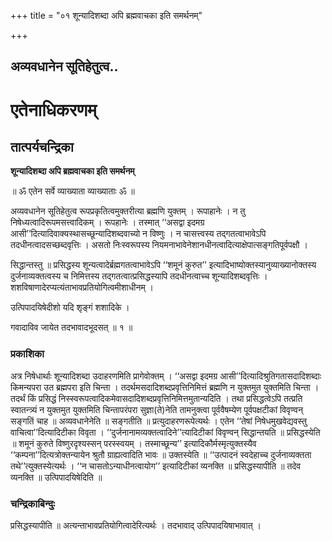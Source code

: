 +++
title = "०१ शून्यादिशब्दा अपि ब्रह्मवाचका इति समर्थनम्"

+++


## अव्यवधानेन सूतिहेतुत्व..

# **एतेनाधिकरणम्**

## **तात्पर्यचन्द्रिका**

**शून्यादिशब्दा अपि ब्रह्मवाचका इति समर्थनम्**

॥ ॐ एतेन सर्वे व्याख्याता व्याख्याताः ॐ ॥

अव्यवधानेन सूतिहेतुत्व रूपप्रकृतित्वमुक्तरीत्या ब्रह्मणि युक्तम् । रूपाहानेः । न तु निषेध्यत्वादिरूपमसत्त्वादिकम् । रूपहानेः । तस्मात् ‘‘असद्वा इदमग्र आसी’’दित्यादिवाक्यस्थासच्छून्यादिशब्दवाच्यो न विष्णुः । न चासत्त्वस्य तद्गतत्वाभावेऽपि तदधीनत्वादसच्छब्दवृत्तिः । असतो निःस्वरूपस्य नियमनाभावेनेशानधीनत्वादित्याक्षेपात्सङ्गतिपूर्वपक्षौ ।

सिद्धान्तस्तु ॥ प्रसिद्धस्य शून्यत्वादेर्ब्रह्मगतत्वाभावेऽपि ‘‘शमूनं कुरुत’’ इत्यादिभाष्योक्तस्यानुव्याख्यानोक्तस्य दुर्जनाव्यक्तत्वस्य च निमित्तस्य तद्गतत्वात्प्रसिद्धस्यापि तदधीनत्वाच्च शून्यादिशब्दवृत्तिः । शशविषाणादेरप्यत्यंताभावप्रतियोगित्वमीशाधीनम् ।

उत्पिपादयिषेदीशो यदि शृङ्गं शशादिके ।

गवादाविव जायेत तदभावादभूदसत् ॥ १ ॥

### **प्रकाशिका**

अत्र निषेधार्थाः शून्यादिशब्दा उदाहरणमिति प्रागेवोक्तम् । ‘‘असद्वा इदमग्र आसी’’दित्यादिश्रुतिगतासदादिशब्दाः किमन्यपरा उत ब्रह्मपरा इति चिन्ता । तदर्थमसदादिशब्दप्रवृत्तिनिमित्तं ब्रह्मणि न युक्तमुत युक्तमिति चिन्ता । तदर्थं किं प्रसिद्धं निस्स्वरूपत्वादिकमेवासदादिशब्दप्रवृत्तिनिमित्तमुतान्यदिति । तथा प्रसिद्धत्वेऽपि तत्प्रति स्वातन्त्र्यं न युक्तमुत युक्तमिति चिन्तापरंपरा सुज्ञा(ते)नेति तामनुक्त्वा पूर्ववैषम्येण पूर्वपक्षटीकां विवृण्वन् सङ्गतिं चाह ॥ अव्यवधानेनेति ॥ सङ्गतीति ॥ प्रत्युदाहरणरूपेत्यर्थः । एतेन ‘‘तेषां निषेधमुखवेद्यवस्तु वाचित्वा’’दित्यादिटीका विवृता । ‘‘दुर्जनानामव्यक्तत्वादिने’’त्यादिटीकां विवृण्वन् सिद्धान्तयति ॥ प्रसिद्धस्येति ॥ शमूनं कुरुते विष्णुरदृश्यस्सन् परस्स्वयम् । तस्माच्छून्य’’ इत्यादिकौर्मस्मृत्युक्तस्यैव ‘‘कम्पना’’दित्यत्रोक्तन्यायेन श्रुतौ ग्राह्यत्वादिति भावः ॥ उक्तस्येति ॥ ‘‘उत्पादनं स्वदेहाच्च दुर्जनाव्यक्तता तथे’’त्युक्तस्येत्यर्थः । ‘‘न चासतोऽन्याधीनत्वायोग’’ इत्यादिटीकां व्यनक्ति ॥ प्रसिद्धस्यापीति ॥ तदेव व्यनक्ति ॥ उत्पिपादयिषेदिति ॥

### **चन्द्रिकाबिन्दुः**

प्रसिद्धस्यापीति ॥ अत्यन्ताभावप्रतियोगित्वादेरित्यर्थः । तदभावाद् उत्पिपादयिषाभावात् ।

